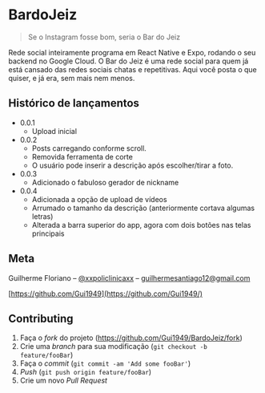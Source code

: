 # BardoJeiz
> Se o Instagram fosse bom, seria o Bar do Jeiz

Rede social inteiramente programa em React Native e Expo, rodando o seu backend no Google Cloud. O Bar do Jeiz é uma rede social para quem já está cansado das redes sociais chatas e repetitivas. Aqui você posta o que quiser, e já era, sem mais nem menos.

## Histórico de lançamentos

* 0.0.1
    * Upload inicial
* 0.0.2
    * Posts carregando conforme scroll. 
    * Removida ferramenta de corte
    * O usuário pode inserir a descrição após escolher/tirar a foto.
* 0.0.3
    * Adicionado o fabuloso gerador de nickname
* 0.0.4
    * Adicionada a opção de upload de vídeos 
    * Arrumado o tamanho da descrição (anteriormente cortava algumas letras) 
    * Alterada a barra superior do app, agora com dois botões nas telas principais

## Meta

Guilherme Floriano – [@xxpoliclinicaxx](https://twitter.com/xxpoliclinicaxx) – guilhermesantiago12@gmail.com

[https://github.com/Gui1949](https://github.com/Gui1949/)

## Contributing

1. Faça o _fork_ do projeto (<https://github.com/Gui1949/BardoJeiz/fork>)
2. Crie uma _branch_ para sua modificação (`git checkout -b feature/fooBar`)
3. Faça o _commit_ (`git commit -am 'Add some fooBar'`)
4. _Push_ (`git push origin feature/fooBar`)
5. Crie um novo _Pull Request_

[npm-image]: https://img.shields.io/npm/v/datadog-metrics.svg?style=flat-square
[npm-url]: https://npmjs.org/package/datadog-metrics
[npm-downloads]: https://img.shields.io/npm/dm/datadog-metrics.svg?style=flat-square
[travis-image]: https://img.shields.io/travis/dbader/node-datadog-metrics/master.svg?style=flat-square
[travis-url]: https://travis-ci.org/dbader/node-datadog-metrics
[wiki]: https://github.com/seunome/seuprojeto/wiki

